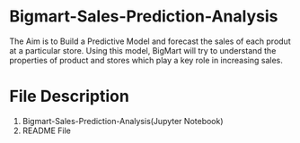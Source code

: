 # Bigmart-Sales-Prediction-Analysis
The Aim is to Build a Predictive Model and forecast the sales of each produt at a particular store.
Using this model, BigMart will try to understand the properties of product and stores which play a key role in increasing sales.

# File Description
 1) Bigmart-Sales-Prediction-Analysis(Jupyter Notebook)
 2) README File
